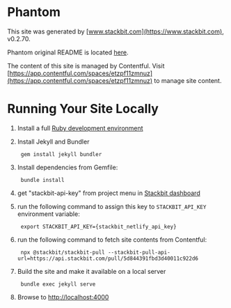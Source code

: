 # Phantom

This site was generated by [www.stackbit.com](https://www.stackbit.com), v0.2.70.

Phantom original README is located [here](./README.theme.md).

The content of this site is managed by Contentful. Visit [https://app.contentful.com/spaces/etzpf11zmnuz](https://app.contentful.com/spaces/etzpf11zmnuz) to manage site content.

# Running Your Site Locally

1. Install a full [Ruby development environment](https://jekyllrb.com/docs/installation/)

1. Install Jekyll and Bundler

        gem install jekyll bundler

1. Install dependencies from Gemfile:

        bundle install

1. get "stackbit-api-key" from project menu in [Stackbit dashboard](https://app.stackbit.com/dashboard)

1. run the following command to assign this key to `STACKBIT_API_KEY` environment variable:

        export STACKBIT_API_KEY={stackbit_netlify_api_key}

1. run the following command to fetch site contents from Contentful:

        npx @stackbit/stackbit-pull --stackbit-pull-api-url=https://api.stackbit.com/pull/5d844391fbd3d40011c922d6

1. Build the site and make it available on a local server

        bundle exec jekyll serve

1. Browse to [http://localhost:4000](http://localhost:4000)
